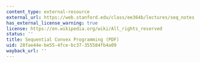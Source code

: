 ```yaml
---
content_type: external-resource
external_url: https://web.stanford.edu/class/ee364b/lectures/seq_notes.pdf
has_external_license_warning: true
license: https://en.wikipedia.org/wiki/All_rights_reserved
status: ''
title: Sequential Convex Programming (PDF)
uid: 28fae44e-be55-4fce-bc37-355584fb4a09
wayback_url: ''
---
```

